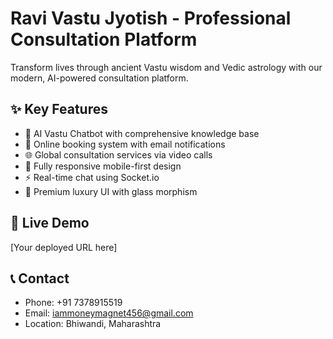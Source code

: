 # Ravi Vastu Jyotish - Professional Consultation Platform

Transform lives through ancient Vastu wisdom and Vedic astrology with our modern, AI-powered consultation platform.

## ✨ Key Features
- 🤖 AI Vastu Chatbot with comprehensive knowledge base
- 📅 Online booking system with email notifications
- 🌐 Global consultation services via video calls
- 📱 Fully responsive mobile-first design
- ⚡ Real-time chat using Socket.io
- 🎨 Premium luxury UI with glass morphism

## 🚀 Live Demo
[Your deployed URL here]

## 📞 Contact
- Phone: +91 7378915519
- Email: iammoneymagnet456@gmail.com
- Location: Bhiwandi, Maharashtra

